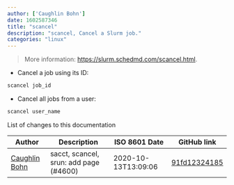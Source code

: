 ```yaml
---
author: ['Caughlin Bohn']
date: 1602587346
title: "scancel"
description: "scancel, Cancel a Slurm job."
categories: "linux"
---
```

> More information: <https://slurm.schedmd.com/scancel.html>.

- Cancel a job using its ID:

```bash
scancel job_id
```

- Cancel all jobs from a user:

```bash
scancel user_name
```
List of changes to this documentation


Author | Description | ISO 8601 Date | GitHub link
------|-----|-----|-----
[Caughlin Bohn](mailto:35080828+cbohn4@users.noreply.github.com) | sacct, scancel, srun: add page (#4600) | 2020-10-13T13:09:06 | [91fd12324185](https://github.com/tldr-pages/tldr/commit/91fd12324185bd403faffa3c2712cd739c2b8d53)

